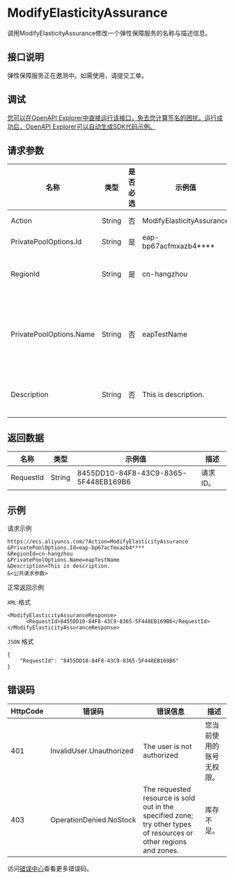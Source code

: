 # ModifyElasticityAssurance

调用ModifyElasticityAssurance修改一个弹性保障服务的名称与描述信息。

## 接口说明

弹性保障服务正在邀测中。如需使用，请提交工单。

## 调试

[您可以在OpenAPI Explorer中直接运行该接口，免去您计算签名的困扰。运行成功后，OpenAPI Explorer可以自动生成SDK代码示例。](https://api.aliyun.com/#product=Ecs&api=ModifyElasticityAssurance&type=RPC&version=2014-05-26)

## 请求参数

|名称|类型|是否必选|示例值|描述|
|--|--|----|---|--|
|Action|String|否|ModifyElasticityAssurance|系统规定参数。取值：ModifyElasticityAssurance |
|PrivatePoolOptions.Id|String|是|eap-bp67acfmxazb4\*\*\*\*|弹性保障服务ID。 |
|RegionId|String|是|cn-hangzhou|弹性保障服务所属地域ID。您可以调用[DescribeRegions](~~25609~~)查看最新的阿里云地域列表。 |
|PrivatePoolOptions.Name|String|否|eapTestName|弹性保障服务的名称。长度为2~128个英文或中文字符。必须以大小写字母或中文开头，不能以http://和https://开头。可以包含数字、半角冒号（:）、下划线（\_）或者连字符（-）。 |
|Description|String|否|This is description.|弹性保障服务的描述信息。长度为2~256个英文或中文字符，不能以`http://`和`https://`开头。 |

## 返回数据

|名称|类型|示例值|描述|
|--|--|---|--|
|RequestId|String|8455DD10-84F8-43C9-8365-5F448EB169B6|请求ID。 |

## 示例

请求示例

```
https://ecs.aliyuncs.com/?Action=ModifyElasticityAssurance
&PrivatePoolOptions.Id=eap-bp67acfmxazb4****
&RegionId=cn-hangzhou
&PrivatePoolOptions.Name=eapTestName
&Description=This is description.
&<公共请求参数>
```

正常返回示例

`XML` 格式

```
<ModifyElasticityAssuranceResponse>
      <RequestId>8455DD10-84F8-43C9-8365-5F448EB169B6</RequestId>
</ModifyElasticityAssuranceResponse>
```

`JSON` 格式

```
{
	"RequestId": "8455DD10-84F8-43C9-8365-5F448EB169B6"
}
```

## 错误码

|HttpCode|错误码|错误信息|描述|
|--------|---|----|--|
|401|InvalidUser.Unauthorized|The user is not authorized|您当前使用的账号无权限。|
|403|OperationDenied.NoStock|The requested resource is sold out in the specified zone; try other types of resources or other regions and zones.|库存不足。|

访问[错误中心](https://error-center.aliyun.com/status/product/Ecs)查看更多错误码。


